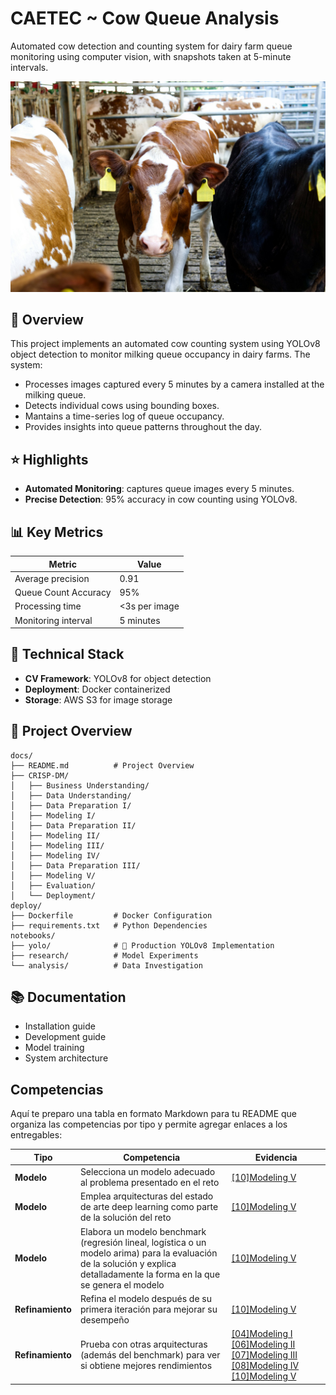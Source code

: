 # CAETEC ~ Cow Queue Analysis

Automated cow detection and counting system for dairy farm queue monitoring using computer vision, with snapshots taken at 5-minute intervals.

![banner](readme/images/banner.jpg)

## 🎯 Overview

This project implements an automated cow counting system using YOLOv8 object detection to monitor milking queue occupancy in dairy farms. The system:

- Processes images captured every 5 minutes by a camera installed at the milking queue.
- Detects individual cows using bounding boxes.
- Mantains a time-series log of queue occupancy.
- Provides insights into queue patterns throughout the day.

## ⭐ Highlights

- **Automated Monitoring**: captures queue images every 5 minutes.
- **Precise Detection**: 95% accuracy in cow counting using YOLOv8.

## 📊 Key Metrics

| Metric               | Value         |
| -------------------- | ------------- |
| Average precision    | 0.91          |
| Queue Count Accuracy | 95%           |
| Processing time      | <3s per image |
| Monitoring interval  | 5 minutes     |

## 🔬 Technical Stack

- **CV Framework**: YOLOv8 for object detection
- **Deployment**: Docker containerized
- **Storage**: AWS S3 for image storage

## 📁 Project Overview

```{bash}
docs/
├── README.md          # Project Overview
├── CRISP-DM/
│   ├── Business Understanding/
│   ├── Data Understanding/
│   ├── Data Preparation I/
│   ├── Modeling I/
│   ├── Data Preparation II/
│   ├── Modeling II/
│   ├── Modeling III/
│   ├── Modeling IV/
│   ├── Data Preparation III/
│   ├── Modeling V/
│   ├── Evaluation/
│   └── Deployment/
deploy/
├── Dockerfile         # Docker Configuration
├── requirements.txt   # Python Dependencies
notebooks/
├── yolo/              # 🌟 Production YOLOv8 Implementation
├── research/          # Model Experiments
└── analysis/          # Data Investigation
```

## 📚 Documentation

- Installation guide
- Development guide
- Model training
- System architecture

## Competencias 

Aquí te preparo una tabla en formato Markdown para tu README que organiza las competencias por tipo y permite agregar enlaces a los entregables:

| Tipo | Competencia | Evidencia |
|------|-------------|-----------|
| **Modelo** | Selecciona un modelo adecuado al problema presentado en el reto | [[10]Modeling V](CRISP-DM/[10]%20Modeling%20V.pdf) |
| **Modelo** | Emplea arquitecturas del estado de arte deep learning como parte de la solución del reto | [[10]Modeling V](CRISP-DM/[10]%20Modeling%20V.pdf)|
| **Modelo** | Elabora un modelo benchmark (regresión lineal, logística o un modelo arima) para la evaluación de la solución y explica detalladamente la forma en la que se genera el modelo | [[10]Modeling V](CRISP-DM/[10]%20Modeling%20V.pdf)|
| **Refinamiento** | Refina el modelo después de su primera iteración para mejorar su desempeño | [[10]Modeling V](CRISP-DM/[10]%20Modeling%20V.pdf.pdf)|
| **Refinamiento** | Prueba con otras arquitecturas (además del benchmark) para ver si obtiene mejores rendimientos |[[04]Modeling I](CRISP-DM/[04]%20Modeling%20I.pdf) [[06]Modeling II](CRISP-DM/[06]%20Modeling%20II.pdf) [[07]Modeling III](CRISP-DM/[07]%20Modeling%20III.pdf) [[08]Modeling IV](CRISP-DM/[08]%20Modeling%20IV.pdf) [[10]Modeling V](CRISP-DM/[10]%20Modeling%20V.pdf)|

